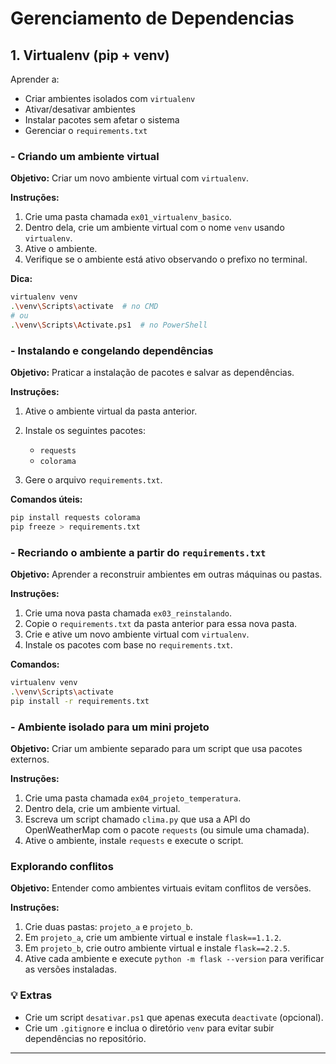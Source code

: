 # Gerenciamento de Dependencias

## **1. Virtualenv (pip + venv)**

Aprender a:

* Criar ambientes isolados com `virtualenv`
* Ativar/desativar ambientes
* Instalar pacotes sem afetar o sistema
* Gerenciar o `requirements.txt`

### - Criando um ambiente virtual

**Objetivo:** Criar um novo ambiente virtual com `virtualenv`.

**Instruções:**

1. Crie uma pasta chamada `ex01_virtualenv_basico`.
2. Dentro dela, crie um ambiente virtual com o nome `venv` usando `virtualenv`.
3. Ative o ambiente.
4. Verifique se o ambiente está ativo observando o prefixo no terminal.

**Dica:**

```bash
virtualenv venv
.\venv\Scripts\activate  # no CMD
# ou
.\venv\Scripts\Activate.ps1  # no PowerShell
```

### - Instalando e congelando dependências

**Objetivo:** Praticar a instalação de pacotes e salvar as dependências.

**Instruções:**

1. Ative o ambiente virtual da pasta anterior.
2. Instale os seguintes pacotes:

   * `requests`
   * `colorama`
3. Gere o arquivo `requirements.txt`.

**Comandos úteis:**

```bash
pip install requests colorama
pip freeze > requirements.txt
```

### - Recriando o ambiente a partir do `requirements.txt`

**Objetivo:** Aprender a reconstruir ambientes em outras máquinas ou pastas.

**Instruções:**

1. Crie uma nova pasta chamada `ex03_reinstalando`.
2. Copie o `requirements.txt` da pasta anterior para essa nova pasta.
3. Crie e ative um novo ambiente virtual com `virtualenv`.
4. Instale os pacotes com base no `requirements.txt`.

**Comandos:**

```bash
virtualenv venv
.\venv\Scripts\activate
pip install -r requirements.txt
```

### - Ambiente isolado para um mini projeto

**Objetivo:** Criar um ambiente separado para um script que usa pacotes externos.

**Instruções:**

1. Crie uma pasta chamada `ex04_projeto_temperatura`.
2. Dentro dela, crie um ambiente virtual.
3. Escreva um script chamado `clima.py` que usa a API do OpenWeatherMap com o pacote `requests` (ou simule uma chamada).
4. Ative o ambiente, instale `requests` e execute o script.

### Explorando conflitos

**Objetivo:** Entender como ambientes virtuais evitam conflitos de versões.

**Instruções:**

1. Crie duas pastas: `projeto_a` e `projeto_b`.
2. Em `projeto_a`, crie um ambiente virtual e instale `flask==1.1.2`.
3. Em `projeto_b`, crie outro ambiente virtual e instale `flask==2.2.5`.
4. Ative cada ambiente e execute `python -m flask --version` para verificar as versões instaladas.

### 💡 Extras

* Crie um script `desativar.ps1` que apenas executa `deactivate` (opcional).
* Crie um `.gitignore` e inclua o diretório `venv` para evitar subir dependências no repositório.

---

